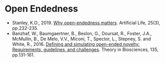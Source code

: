 # Open Endedness

* Stanley, K.O., 2019. [Why open-endedness matters](https://direct.mit.edu/artl/article-abstract/25/3/232/2917). Artificial Life, 25(3), pp.232-235.
* Banzhaf, W., Baumgaertner, B., Beslon, G., Doursat, R., Foster, J.A., McMullin, B., De Melo, V.V., Miconi, T., Spector, L., Stepney, S. and White, R., 2016. [Defining and simulating open-ended novelty: Requirements, guidelines, and challenges](https://link.springer.com/article/10.1007/s12064-016-0229-7). Theory in Biosciences, 135, pp.131-161.
